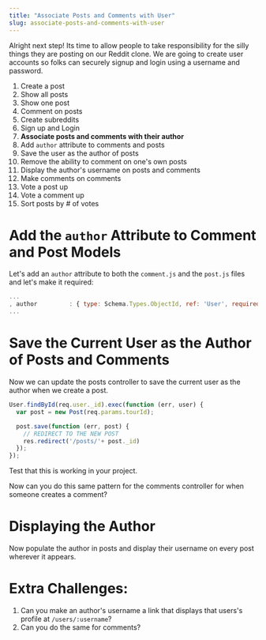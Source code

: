 ```yaml
---
title: "Associate Posts and Comments with User"
slug: associate-posts-and-comments-with-user
---
```


Alright next step! Its time to allow people to take responsibility for the silly things they are posting on our Reddit clone. We are going to create user accounts so folks can securely signup and login using a username and password.

1. Create a post
1. Show all posts
1. Show one post
1. Comment on posts
1. Create subreddits
1. Sign up and Login
1. **Associate posts and comments with their author**
  1. Add `author` attribute to comments and posts
  1. Save the user as the author of posts
  1. Remove the ability to comment on one's own posts
  1. Display the author's username on posts and comments
1. Make comments on comments
1. Vote a post up
1. Vote a comment up
1. Sort posts by # of votes

# Add the `author` Attribute to Comment and Post Models

Let's add an `author` attribute to both the `comment.js` and the `post.js` files and let's make it required:

```js
...
, author         : { type: Schema.Types.ObjectId, ref: 'User', required: true }
...
```

# Save the Current User as the Author of Posts and Comments

Now we can update the posts controller to save the current user as the author when we create a post.

```js
User.findById(req.user._id).exec(function (err, user) {
  var post = new Post(req.params.tourId);

  post.save(function (err, post) {
    // REDIRECT TO THE NEW POST
    res.redirect('/posts/'+ post._id)
  });
});

```

Test that this is working in your project.

Now can you do this same pattern for the comments controller for when someone creates a comment?

# Displaying the Author

Now populate the author in posts and display their username on every post wherever it appears.

# Extra Challenges:

1. Can you make an author's username a link that displays that users's profile at `/users/:username`?
1. Can you do the same for comments?
